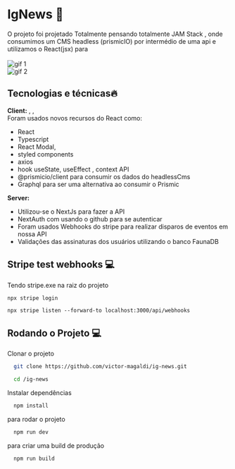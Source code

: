 # IgNews 🚀

O projeto foi projetado Totalmente pensando totalmente JAM Stack , onde consumimos um CMS headless (prismicIO) por intermédio de uma api e utilizamos o React(jsx) para
\
\
![gif 1](https://raw.githubusercontent.com/victor-magaldi/ig-news/main/src/assets/gif-1.gif)
\
![gif 2](https://raw.githubusercontent.com/victor-magaldi/ig-news/main/src/assets/gif-2.gif)

## Tecnologias e técnicas🔥

**Client:** , ,
\
Foram usados novos recursos do React como:

- React
- Typescript
- React Modal,
- styled components
- axios
- hook useState, useEffect , context API
- @prismicio/client para consumir os dados do headlessCms
- Graphql para ser uma alternativa ao consumir o Prismic

**Server:**

- Utilizou-se o NextJs para fazer a API
- NextAuth com usando o github para se autenticar
- Foram usados Webhooks do stripe para realizar disparos de eventos em nossa API
- Validações das assinaturas dos usuários utilizando o banco FaunaDB

## Stripe test webhooks 💻

Tendo stripe.exe na raiz do projeto

```bash
npx stripe login
```

```
npx stripe listen --forward-to localhost:3000/api/webhooks
```

## Rodando o Projeto 💻

Clonar o projeto

```bash
  git clone https://github.com/victor-magaldi/ig-news.git
```

```bash
  cd /ig-news
```

Instalar dependências

```bash
  npm install
```

para rodar o projeto

```bash
  npm run dev
```

para criar uma build de produção

```bash
  npm run build
```
